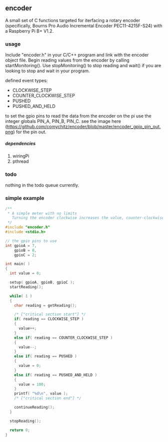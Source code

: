## encoder
A small set of C functions targeted for iterfacing a rotary encoder (specifically, Bourns Pro Audio Incremental Encoder PEC11-4215F-S24) with a Raspberry Pi B+ V1.2.

### usage
Include "encoder.h" in your C/C++ program and link with the encoder object file. Begin reading values from the encoder by calling startMonitoring(). Use stopMonitoring() to stop reading and wait() if you are looking to stop and wait in your program.

defined event types:
  - CLOCKWISE_STEP
  - COUNTER_CLOCKWISE_STEP
  - PUSHED
  - PUSHED_AND_HELD

to set the gpio pins to read the data from the encoder on the pi use the integer globals PIN_A, PIN_B, PIN_C. see the image here (https://github.com/comychitz/encoder/blob/master/encoder_gpio_pin_out.png) for the pin out.

##### dependencies
1. wiringPi 
2. pthread

### todo
nothing in the todo queue currently.

### simple example
```C
/**
 * A simple meter with no limits
   Turning the encoder clockwise increases the value, counter-clockwise decreases it. If you press, it will reset to 0. If you press an hold, it will set the value to 100.
 */
#include "encoder.h"
#include <stdio.h>

// the gpio pins to use
int gpioA = 7,
    gpioB = 0,
    gpioC = 2;

int main( )
{
  int value = 0;

  setup( gpioA, gpioB, gpioC );    
  startReading();

  while( 1 ) 
  {
    char reading = getReading();

    /* ["critical section start"] */
    if( reading == CLOCKWISE_STEP )
    {
      value++;
    }   
    else if( reading == COUNTER_CLOCKWISE_STEP )
    {
      value--;
    }   
    else if( reading == PUSHED )
    {
      value = 0;
    } 
    else if( reading == PUSHED_AND_HELD )
    {
      value = 100;
    }
    printf( "%d\n", value );
    /* ["critical section end"] */

    continueReading(); 
  }

  stopReading();

  return 0;
}
```
